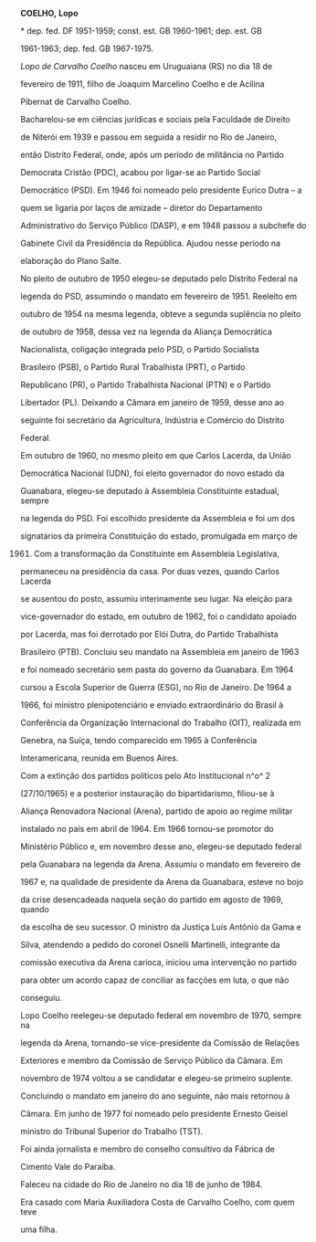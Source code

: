 **COELHO,** **Lopo**



\* dep. fed. DF 1951-1959; const. est. GB 1960-1961; dep. est. GB

1961-1963; dep. fed. GB 1967-1975.



*Lopo de Carvalho Coelho* nasceu em Uruguaiana (RS) no dia 18 de

fevereiro de 1911, filho de Joaquim Marcelino Coelho e de Acilina

Pibernat de Carvalho Coelho.



Bacharelou-se em ciências jurídicas e sociais pela Faculdade de Direito

de Niterói em 1939 e passou em seguida a residir no Rio de Janeiro,

então Distrito Federal, onde, após um período de militância no Partido

Democrata Cristão (PDC), acabou por ligar-se ao Partido Social

Democrático (PSD). Em 1946 foi nomeado pelo presidente Eurico Dutra – a

quem se ligaria por laços de amizade – diretor do Departamento

Administrativo do Serviço Público (DASP), e em 1948 passou a subchefe do

Gabinete Civil da Presidência da República. Ajudou nesse período na

elaboração do Plano Salte.



No pleito de outubro de 1950 elegeu-se deputado pelo Distrito Federal na

legenda do PSD, assumindo o mandato em fevereiro de 1951. Reeleito em

outubro de 1954 na mesma legenda, obteve a segunda suplência no pleito

de outubro de 1958, dessa vez na legenda da Aliança Democrática

Nacionalista, coligação integrada pelo PSD, o Partido Socialista

Brasileiro (PSB), o Partido Rural Trabalhista (PRT), o Partido

Republicano (PR), o Partido Trabalhista Nacional (PTN) e o Partido

Libertador (PL). Deixando a Câmara em janeiro de 1959, desse ano ao

seguinte foi secretário da Agricultura, Indústria e Comércio do Distrito

Federal.



Em outubro de 1960, no mesmo pleito em que Carlos Lacerda, da União

Democrática Nacional (UDN), foi eleito governador do novo estado da

Guanabara, elegeu-se deputado à Assembleia Constituinte estadual, sempre

na legenda do PSD. Foi escolhido presidente da Assembleia e foi um dos

signatários da primeira Constituição do estado, promulgada em março de

1961. Com a transformação da Constituinte em Assembleia Legislativa,

permaneceu na presidência da casa. Por duas vezes, quando Carlos Lacerda

se ausentou do posto, assumiu interinamente seu lugar. Na eleição para

vice-governador do estado, em outubro de 1962, foi o candidato apoiado

por Lacerda, mas foi derrotado por Elói Dutra, do Partido Trabalhista

Brasileiro (PTB). Concluiu seu mandato na Assembleia em janeiro de 1963

e foi nomeado secretário sem pasta do governo da Guanabara. Em 1964

cursou a Escola Superior de Guerra (ESG), no Rio de Janeiro. De 1964 a

1966, foi ministro plenipotenciário e enviado extraordinário do Brasil à

Conferência da Organização Internacional do Trabalho (OIT), realizada em

Genebra, na Suíça, tendo comparecido em 1965 à Conferência

Interamericana, reunida em Buenos Aires.



Com a extinção dos partidos políticos pelo Ato Institucional n^o^ 2

(27/10/1965) e a posterior instauração do bipartidarismo, filiou-se à

Aliança Renovadora Nacional (Arena), partido de apoio ao regime militar

instalado no país em abril de 1964. Em 1966 tornou-se promotor do

Ministério Público e, em novembro desse ano, elegeu-se deputado federal

pela Guanabara na legenda da Arena. Assumiu o mandato em fevereiro de

1967 e, na qualidade de presidente da Arena da Guanabara, esteve no bojo

da crise desencadeada naquela seção do partido em agosto de 1969, quando

da escolha de seu sucessor. O ministro da Justiça Luís Antônio da Gama e

Silva, atendendo a pedido do coronel Osnelli Martinelli, integrante da

comissão executiva da Arena carioca, iniciou uma intervenção no partido

para obter um acordo capaz de conciliar as facções em luta, o que não

conseguiu.



Lopo Coelho reelegeu-se deputado federal em novembro de 1970, sempre na

legenda da Arena, tornando-se vice-presidente da Comissão de Relações

Exteriores e membro da Comissão de Serviço Público da Câmara. Em

novembro de 1974 voltou a se candidatar e elegeu-se primeiro suplente.

Concluindo o mandato em janeiro do ano seguinte, não mais retornou à

Câmara. Em junho de 1977 foi nomeado pelo presidente Ernesto Geisel

ministro do Tribunal Superior do Trabalho (TST).



Foi ainda jornalista e membro do conselho consultivo da Fábrica de

Cimento Vale do Paraíba.



Faleceu na cidade do Rio de Janeiro no dia 18 de junho de 1984.



Era casado com Maria Auxiliadora Costa de Carvalho Coelho, com quem teve

uma filha.



